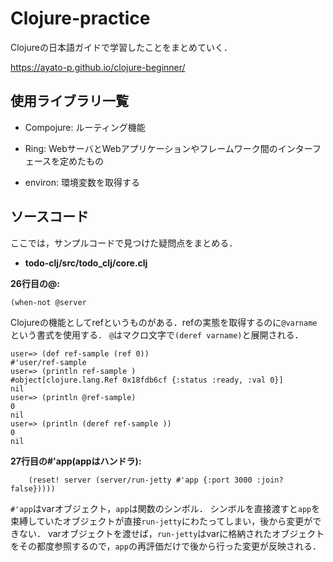 # Clojure-practice

Clojureの日本語ガイドで学習したことをまとめていく．

https://ayato-p.github.io/clojure-beginner/


## 使用ライブラリ一覧

* Compojure: ルーティング機能

* Ring: WebサーバとWebアプリケーションやフレームワーク間のインターフェースを定めたもの

* environ: 環境変数を取得する


## ソースコード

ここでは，サンプルコードで見つけた疑問点をまとめる．

* **todo-clj/src/todo_clj/core.clj**

**26行目の@:**

```
(when-not @server
```

Clojureの機能としてrefというものがある．refの実態を取得するのに`@varname`という書式を使用する．
`@`はマクロ文字で`(deref varname)`と展開される．

```
user=> (def ref-sample (ref 0))
#'user/ref-sample
user=> (println ref-sample )
#object[clojure.lang.Ref 0x18fdb6cf {:status :ready, :val 0}]
nil
user=> (println @ref-sample)
0
nil
user=> (println (deref ref-sample ))
0
nil
```


**27行目の#'app(appはハンドラ):**

```
    (reset! server (server/run-jetty #'app {:port 3000 :join? false}))))
```
`#'app`はvarオブジェクト，`app`は関数のシンボル．
シンボルを直接渡すと`app`を束縛していたオブジェクトが直接`run-jetty`にわたってしまい，後から変更ができない．
varオブジェクトを渡せば，`run-jetty`はvarに格納されたオブジェクトをその都度参照するので，`app`の再評価だけで後から行った変更が反映される．

